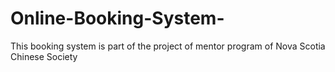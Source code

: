 # Online-Booking-System-
This booking system is part of the project of mentor program of Nova Scotia Chinese Society 
